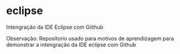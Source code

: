 # eclipse
Intengração da IDE Eclipse com Giithub

Observação: Repositorio usado para motivos de aprendizagem para demonstrar a intengração da IDE eclipse com Github
